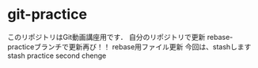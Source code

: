 # git-practice
このリポジトリはGit動画講座用です．
自分のリポジトリで更新
rebase-practiceブランチで更新再び！！
rebase用ファイル更新
今回は、stashします
stash practice
second chenge
